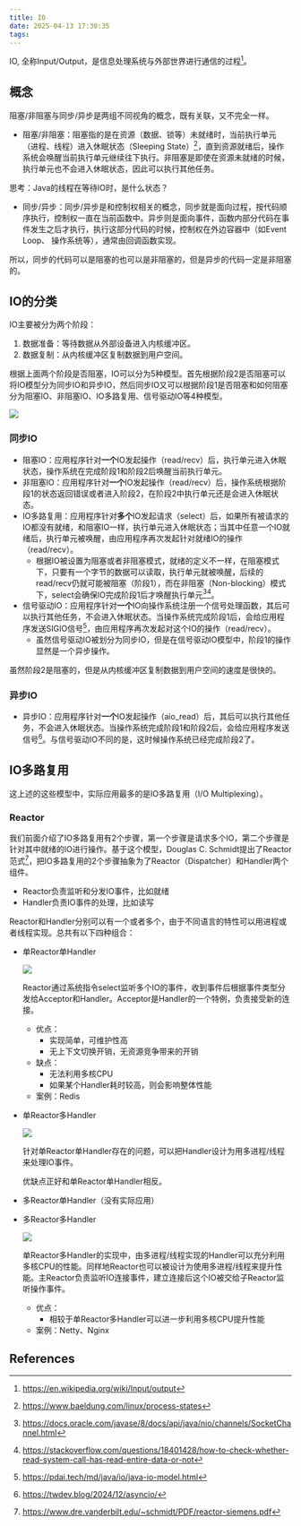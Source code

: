 ```yaml
---
title: IO
date: 2025-04-13 17:30:35
tags:
---
```


IO, 全称Input/Output，是信息处理系统与外部世界进行通信的过程[^1]。

## 概念

阻塞/非阻塞与同步/异步是两组不同视角的概念，既有关联，又不完全一样。

+ 阻塞/非阻塞：阻塞指的是在资源（数据、锁等）未就绪时，当前执行单元（进程、线程）进入休眠状态（Sleeping State）[^2]，直到资源就绪后，操作系统会唤醒当前执行单元继续往下执行。非阻塞是即使在资源未就绪的时候，执行单元也不会进入休眠状态，因此可以执行其他任务。

思考：Java的线程在等待IO时，是什么状态？

+ 同步/异步：同步/异步是和控制权相关的概念，同步就是面向过程，按代码顺序执行，控制权一直在当前函数中。异步则是面向事件，函数内部分代码在事件发生之后才执行，执行这部分代码的时候，控制权在外边容器中（如Event Loop、 操作系统等），通常由回调函数实现。

所以，同步的代码可以是阻塞的也可以是非阻塞的，但是异步的代码一定是非阻塞的。


## IO的分类

IO主要被分为两个阶段：

1. 数据准备：等待数据从外部设备进入内核缓冲区。
2. 数据复制：从内核缓冲区复制数据到用户空间。

根据上面两个阶段是否阻塞，IO可以分为5种模型。首先根据阶段2是否阻塞可以将IO模型分为同步IO和异步IO，然后同步IO又可以根据阶段1是否阻塞和如何阻塞分为阻塞IO、非阻塞IO、IO多路复用、信号驱动IO等4种模型。

![](image.png)

### 同步IO

+ 阻塞IO：应用程序针对**一个**IO发起操作（read/recv）后，执行单元进入休眠状态，操作系统在完成阶段1和阶段2后唤醒当前执行单元。
+ 非阻塞IO：应用程序针对**一个**IO发起操作（read/recv）后，操作系统根据阶段1的状态返回错误或者进入阶段2，在阶段2中执行单元还是会进入休眠状态。
+ IO多路复用：应用程序针对**多个**IO发起请求（select）后，如果所有被请求的IO都没有就绪，和阻塞IO一样，执行单元进入休眠状态；当其中任意一个IO就绪后，执行单元被唤醒，由应用程序再次发起针对就绪IO的操作（read/recv）。
  + 根据IO被设置为阻塞或者非阻塞模式，就绪的定义不一样，在阻塞模式下，只要有一个字节的数据可以读取，执行单元就被唤醒，后续的read/recv仍就可能被阻塞（阶段1），而在非阻塞（Non-blocking）模式下，select会确保IO完成阶段1后才唤醒执行单元[^3][^4]。
+ 信号驱动IO：应用程序针对**一个**IO向操作系统注册一个信号处理函数，其后可以执行其他任务，不会进入休眠状态。当操作系统完成阶段1后，会给应用程序发送SIGIO信号[^5]，由应用程序再次发起对这个IO的操作（read/recv）。
  + 虽然信号驱动IO被划分为同步IO，但是在信号驱动IO模型中，阶段1的操作显然是一个异步操作。

虽然阶段2是阻塞的，但是从内核缓冲区复制数据到用户空间的速度是很快的。

### 异步IO
+ 异步IO：应用程序针对**一个**IO发起操作（aio_read）后，其后可以执行其他任务，不会进入休眠状态。当操作系统完成阶段1和阶段2后，会给应用程序发送信号[^6]。与信号驱动IO不同的是，这时候操作系统已经完成阶段2了。

## IO多路复用

这上述的这些模型中，实际应用最多的是IO多路复用（I/O Multiplexing）。

### Reactor

我们前面介绍了IO多路复用有2个步骤，第一个步骤是请求多个IO，第二个步骤是针对其中就绪的IO进行操作。基于这个模型，Douglas C. Schmidt提出了Reactor范式[^7]，把IO多路复用的2个步骤抽象为了Reactor（Dispatcher）和Handler两个组件。

+ Reactor负责监听和分发IO事件，比如就绪
+ Handler负责IO事件的处理，比如读写

Reactor和Handler分别可以有一个或者多个，由于不同语言的特性可以用进程或者线程实现。总共有以下四种组合：

+ 单Reactor单Handler

  ![](srsh.png)

  Reactor通过系统指令select监听多个IO的事件，收到事件后根据事件类型分发给Acceptor和Handler。Acceptor是Handler的一个特例，负责接受新的连接。

  + 优点：
    + 实现简单，可维护性高
    + 无上下文切换开销，无资源竞争带来的开销
  + 缺点：
    + 无法利用多核CPU
    + 如果某个Handler耗时较高，则会影响整体性能
  + 案例：Redis

+ 单Reactor多Handler

  ![](srmh.png)

  针对单Reactor单Handler存在的问题，可以把Handler设计为用多进程/线程来处理IO事件。

  优缺点正好和单Reactor单Handler相反。

+ 多Reactor单Handler（没有实际应用）
+ 多Reactor多Handler

  ![](mrmh.png)

  单Reactor多Handler的实现中，由多进程/线程实现的Handler可以充分利用多核CPU的性能。同样地Reactor也可以被设计为使用多进程/线程来提升性能。主Reactor负责监听IO连接事件，建立连接后这个IO被交给子Reactor监听操作事件。

  + 优点：
    + 相较于单Reactor多Handler可以进一步利用多核CPU提升性能
  + 案例：Netty、Nginx

## References

[^1]: <https://en.wikipedia.org/wiki/Input/output>
[^2]: <https://www.baeldung.com/linux/process-states>
[^3]: <https://docs.oracle.com/javase/8/docs/api/java/nio/channels/SocketChannel.html>
[^4]: <https://stackoverflow.com/questions/18401428/how-to-check-whether-read-system-call-has-read-entire-data-or-not>
[^5]: <https://pdai.tech/md/java/io/java-io-model.html>
[^6]: <https://twdev.blog/2024/12/asyncio/>
[^7]: <https://www.dre.vanderbilt.edu/~schmidt/PDF/reactor-siemens.pdf>
[^8]: <https://xiaolincoding.com/os/8_network_system/reactor.html>
